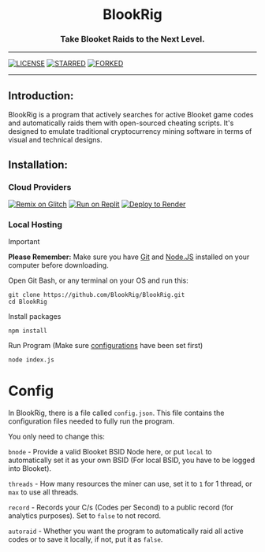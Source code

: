 <h1 align="center">BlookRig</h1>
<h3 align="center">Take Blooket Raids to the Next Level.</h3>

---

[![LICENSE](https://img.shields.io/github/license/BlookRig/BlookRig.svg)](https://github.com/BlookRig/BlookRig/blob/main/LICENSE)
[![STARRED](https://img.shields.io/github/stars/BlookRig/BlookRig.svg)](https://github.com/BlookRig/BlookRig/stargazers)
[![FORKED](https://img.shields.io/github/forks/BlookRig/BlookRig.svg)](https://github.com/BlookRig/BlookRig/network)

---

## Introduction:

BlookRig is a program that actively searches for active Blooket game codes and automatically raids them with open-sourced cheating scripts. It's designed to emulate traditional cryptocurrency mining software in terms of visual and technical designs.

## Installation:

### Cloud Providers

[![Remix on Glitch](https://binbashbanana.github.io/deploy-buttons/buttons/remade/glitch.svg)](https://glitch.com/edit/#!/import/github/BlookRig/BlookRig)
[![Run on Replit](https://binbashbanana.github.io/deploy-buttons/buttons/remade/replit.svg)](https://replit.com/github/MyBooty165/BlookRig/BlookRig)
[![Deploy to Render](https://binbashbanana.github.io/deploy-buttons/buttons/remade/render.svg)](https://render.com/deploy?repo=https://github.com/BlookRig/BlookRig)

### Local Hosting

> [!IMPORTANT]
> **Please Remember:** Make sure you have <a href="https://git-scm.com">Git</a> and <a href="https://nodejs.org">Node.JS</a> installed on your computer before downloading.

Open Git Bash, or any terminal on your OS and run this:

```
git clone https://github.com/BlookRig/BlookRig.git
cd BlookRig
```

Install packages

```
npm install
```

Run Program (Make sure <a href="#config">configurations</a> have been set first)

```
node index.js
```

# Config

In BlookRig, there is a file called `config.json`. This file contains the configuration files needed to fully run the program. 

You only need to change this:

`bnode` - Provide a valid Blooket BSID Node here, or put `local` to automatically set it as your own BSID (For local BSID, you have to be logged into Blooket).

`threads` - How many resources the miner can use, set it to `1` for 1 thread, or `max` to use all threads.

`record` - Records your C/s (Codes per Second) to a public record (for analytics purposes). Set to `false` to not record.

`autoraid` - Whether you want the program to automatically raid all active codes or to save it locally, if not, put it as `false`.
